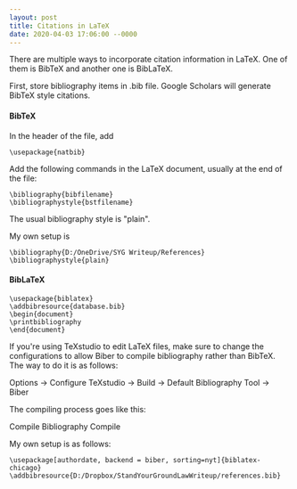 ```yaml
---
layout: post
title: Citations in LaTeX
date: 2020-04-03 17:06:00 --0000
---
```


There are multiple ways to incorporate citation information in LaTeX. One of them is BibTeX and another one is BibLaTeX.

First, store bibliography items in .bib file. Google Scholars will generate BibTeX style citations.

#### BibTeX

In the header of the file, add
```
\usepackage{natbib}
```

Add the following commands in the LaTeX document, usually at the end of the file:
```
\bibliography{bibfilename}
\bibliographystyle{bstfilename}
```

The usual bibliography style is "plain".

My own setup is
```
\bibliography{D:/OneDrive/SYG Writeup/References}
\bibliographystyle{plain}
```

#### BibLaTeX

```
\usepackage{biblatex}
\addbibresource{database.bib}
\begin{document}
\printbibliography
\end{document}
```

If you're using TeXstudio to edit LaTeX files, make sure to change the configurations to allow Biber to compile bibliography rather than BibTeX. The way to do it is as follows:

Options -> Configure TeXstudio -> Build -> Default Bibliography Tool -> Biber

The compiling process goes like this:

Compile
Bibliography
Compile

My own setup is as follows:
```
\usepackage[authordate, backend = biber, sorting=nyt]{biblatex-chicago}
\addbibresource{D:/Dropbox/StandYourGroundLawWriteup/references.bib}
```
